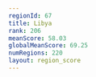 ```yaml
---
regionId: 67
title: Libya
rank: 206
meanScore: 58.03
globalMeanScore: 69.25
numRegions: 220
layout: region_score
---
```

